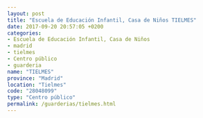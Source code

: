 ```yaml
---
layout: post
title: "Escuela de Educación Infantil, Casa de Niños TIELMES"
date: 2017-09-20 20:57:05 +0200
categories:
- Escuela de Educación Infantil, Casa de Niños
- madrid
- tielmes
- Centro público
- guarderia
name: "TIELMES"
province: "Madrid"
location: "Tielmes"
code: "28048099"
type: "Centro público"
permalink: /guarderias/tielmes.html
---
```

